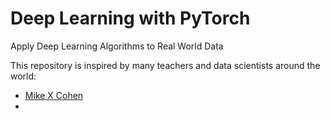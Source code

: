 # Deep Learning with PyTorch

Apply Deep Learning Algorithms to Real World Data


This repository is inspired by many teachers and data scientists around the world:

* [Mike X Cohen](https://www.udemy.com/share/104Ylw3@47I9RQtdxPyA6W9PvfObUael2N84ckJUaJ2KHpU3fIPSjzTJcXtZ-RmPIeSMVEN5/)
*
